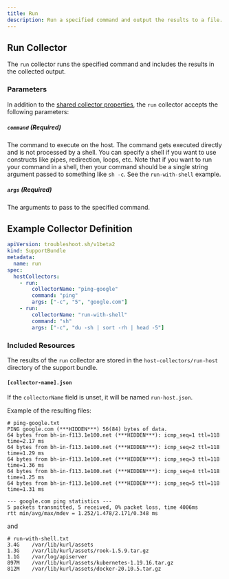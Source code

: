 ```yaml
---
title: Run
description: Run a specified command and output the results to a file.
---
```

## Run Collector

The `run` collector runs the specified command and includes the results in the collected output.

### Parameters

In addition to the [shared collector properties](/collect/collectors/#shared-properties), the `run` collector accepts the following parameters:

##### `command` (Required)
The command to execute on the host.  The command gets executed directly and is not processed by a shell.  You can specify a shell if you want to use constructs like pipes, redirection, loops, etc.  Note that if you want to run your command in a shell, then your command should be a single string argument passed to something like `sh -c`.  See the `run-with-shell` example.

##### `args` (Required)
The arguments to pass to the specified command.

## Example Collector Definition

```yaml
apiVersion: troubleshoot.sh/v1beta2
kind: SupportBundle
metadata:
  name: run
spec:
  hostCollectors:
    - run:
        collectorName: "ping-google"
        command: "ping"
        args: ["-c", "5", "google.com"]
    - run:
        collectorName: "run-with-shell"
        command: "sh"
        args: ["-c", "du -sh | sort -rh | head -5"]
```

### Included Resources

The results of the `run` collector are stored in the `host-collectors/run-host` directory of the support bundle.

#### `[collector-name].json`

If the `collectorName` field is unset, it will be named `run-host.json`.

Example of the resulting files:

```
# ping-google.txt
PING google.com (***HIDDEN***) 56(84) bytes of data.
64 bytes from bh-in-f113.1e100.net (***HIDDEN***): icmp_seq=1 ttl=118 time=2.17 ms
64 bytes from bh-in-f113.1e100.net (***HIDDEN***): icmp_seq=2 ttl=118 time=1.29 ms
64 bytes from bh-in-f113.1e100.net (***HIDDEN***): icmp_seq=3 ttl=118 time=1.36 ms
64 bytes from bh-in-f113.1e100.net (***HIDDEN***): icmp_seq=4 ttl=118 time=1.25 ms
64 bytes from bh-in-f113.1e100.net (***HIDDEN***): icmp_seq=5 ttl=118 time=1.31 ms

--- google.com ping statistics ---
5 packets transmitted, 5 received, 0% packet loss, time 4006ms
rtt min/avg/max/mdev = 1.252/1.478/2.171/0.348 ms
```

and

```
# run-with-shell.txt
3.4G    /var/lib/kurl/assets
1.3G    /var/lib/kurl/assets/rook-1.5.9.tar.gz
1.1G    /var/log/apiserver
897M    /var/lib/kurl/assets/kubernetes-1.19.16.tar.gz
812M    /var/lib/kurl/assets/docker-20.10.5.tar.gz
```
